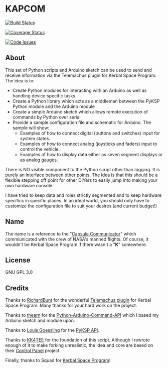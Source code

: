 KAPCOM
=============

[![Build Status](https://travis-ci.org/lawnmowerlatte/KAPCOM.svg)](https://travis-ci.org/lawnmowerlatte/KAPCOM)

[![Coverage Status](https://coveralls.io/repos/lawnmowerlatte/KAPCOM/badge.svg)](https://coveralls.io/r/lawnmowerlatte/KAPCOM)

[![Code Issues](http://www.quantifiedcode.com/api/v1/project/00317bdaff814223a6f33d28f1e37479/badge.svg)](http://www.quantifiedcode.com/app/project/00317bdaff814223a6f33d28f1e37479)

About
---------
This set of Python scripts and Arduino sketch can be used to send and receive information via the Telemachus plugin for Kerbal Space Program. The idea is to:

* Create Python modules for interacting with an Arduino as well as handling device specific tasks
* Create a Python library which acts as a middleman between the PyKSP Python module and the Arduino module
* Create a simple Arduino sketch which allows remote execution of commands by Python over serial
* Provide a sample configuration file and schematic for Arduino. The sample will show:
	* Examples of how to connect digital (buttons and switches) input for system states.
	* Examples of how to connect analog (joysticks and faders) input to control the vehicle.
	* Examples of how to display data either as seven segment displays or as analog gauges.

There is NO visible component to the Python script other than logging. It is purely an interface between other points. The idea is that this should be a flexible stepping off point for other DIYers to easily jump into making your own hardware console.

I have tried to keep data and roles strictly segmented and to keep hardware specifics in specific places. In an ideal world, you should only have to customize the configuration file to suit your desires (and current budget!)

Name
---------
The name is a reference to the "[Capsule Communicator](http://en.wikipedia.org/wiki/Flight_controller#Capsule_Communicator_.28CAPCOM.29)" which commiunicated with the crew of NASA's manned flights. Of course, it wouldn't be Kerbal Space Program if there wasn't a "**K**" somewhere.

License
----------
GNU GPL 3.0

Credits
----------
Thanks to [RichardBunt](https://github.com/richardbunt) for the wonderful [Telemachus plugin](http://forum.kerbalspaceprogram.com/threads/24594) for Kerbal Space Program. Many thanks for your hard work on the project.

Thanks to [thearn](https://github.com/thearn) for the [Python-Arduino-Command-API](https://github.com/thearn/Python-Arduino-Command-API) which I based my Arduino sketch and module upon.

Thanks to [Louis Goessling](https://github.com/602p) for the [PyKSP API](https://github.com/602p/pyksp).

Thanks to [KK4TEE](https://github.com/KK4TEE) for the foundation of this script. Although I rewrote enough of it to make forking unrealistic, the idea and core are based on their [Control Panel](https://github.com/KK4TEE/Control-Panel) project.

Finally, thanks to Squad for [Kerbal Space Program](https://kerbalspaceprogram.com)!

